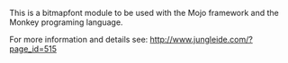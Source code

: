 This is a bitmapfont module to be used with the Mojo framework and the Monkey programing language.

For more information and details see: http://www.jungleide.com/?page_id=515